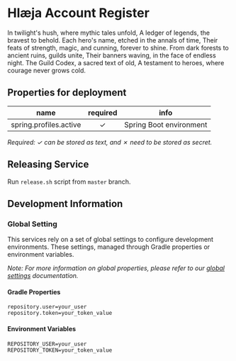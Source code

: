 # Hlæja Account Register

In twilight's hush, where mythic tales unfold, A ledger of legends, the bravest to behold. Each hero's name, etched in the annals of time, Their feats of strength, magic, and cunning, forever to shine. From dark forests to ancient ruins, guilds unite, Their banners waving, in the face of endless night. The Guild Codex, a sacred text of old, A testament to heroes, where courage never grows cold.

## Properties for deployment

| name                   | required | info                    |
|------------------------|:--------:|-------------------------|
| spring.profiles.active | &check;  | Spring Boot environment |

*Required: &check; can be stored as text, and &cross; need to be stored as secret.*

## Releasing Service

Run `release.sh` script from `master` branch.

## Development Information

### Global Setting

This services rely on a set of global settings to configure development environments. These settings, managed through Gradle properties or environment variables.

*Note: For more information on global properties, please refer to our [global settings](https://github.com/swordsteel/hlaeja-development/blob/master/doc/global_settings.md) documentation.*

#### Gradle Properties

```properties
repository.user=your_user
repository.token=your_token_value
```

#### Environment Variables

```properties
REPOSITORY_USER=your_user
REPOSITORY_TOKEN=your_token_value
```
